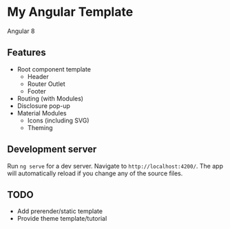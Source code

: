 # My Angular Template

Angular 8

## Features
- Root component template
    - Header
    - Router Outlet
    - Footer
- Routing (with Modules)
- Disclosure pop-up
- Material Modules
    - Icons (including SVG)
    - Theming

## Development server

Run `ng serve` for a dev server. Navigate to `http://localhost:4200/`. The app will automatically reload if you change any of the source files.


## TODO

- Add prerender/static template
- Provide theme template/tutorial
